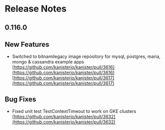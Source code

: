 # Release Notes

## 0.116.0

## New Features

<!-- releasenotes/notes/pre-release-0.116.0-c98ca63f11dae458.yaml @ b'e8e414bfe6203c1f5f3705c5578839908f00ba3e' -->
* Switched to bitnamilegacy image repository for mysql, postgres, maria, mongo & cassandra example apps [https://github.com/kanisterio/kanister/pull/3616](https://github.com/kanisterio/kanister/pull/3616) [https://github.com/kanisterio/kanister/pull/3617](https://github.com/kanisterio/kanister/pull/3617)

## Bug Fixes

<!-- releasenotes/notes/pre-release-0.116.0-c98ca63f11dae458.yaml @ b'e8e414bfe6203c1f5f3705c5578839908f00ba3e' -->
* Fixed unit test TestContextTimeout to work on GKE clusters [https://github.com/kanisterio/kanister/pull/3632](https://github.com/kanisterio/kanister/pull/3632)
